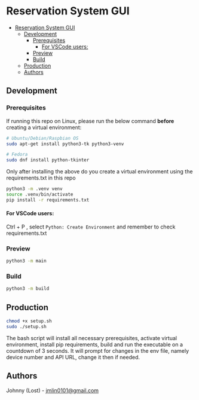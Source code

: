 # Reservation System GUI
- [Reservation System GUI](#reservation-system-gui)
  - [Development](#development)
    - [Prerequisites](#prerequisites)
      - [For VSCode users:](#for-vscode-users)
    - [Preview](#preview)
    - [Build](#build)
  - [Production](#production)
  - [Authors](#authors)



## Development
### Prerequisites
If running this repo on Linux, please run the below command **before** creating a virtual environment:

```bash
# Ubuntu/Debian/Raspbian OS
sudo apt-get install python3-tk python3-venv

# Fedora
sudo dnf install python-tkinter
```

Only after installing the above do you create a virtual environment using the requirements.txt in this repo
``` bash
python3 -m .venv venv
source .venv/bin/activate
pip install -r requirements.txt
```

#### For VSCode users:
Ctrl + P , select `Python: Create Environment` and remember to check requirements.txt


### Preview
```bash
python3 -m main
```

### Build
```bash
python3 -m build
```


## Production
```bash
chmod +x setup.sh
sudo ./setup.sh
```
The bash script will install all necessary prerequisites, activate virtual environment, install pip requirements, build and run the executable on a countdown of 3 seconds. It will prompt for changes in the env file, namely device number and API URL, change it then if needed. 

## Authors
Johnny (Lost) - jmlin0101@gmail.com